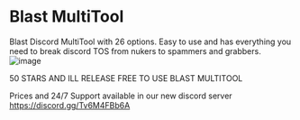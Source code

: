 # Blast MultiTool
Blast Discord MultiTool with 26 options. Easy to use and has everything you need to break discord TOS from nukers to spammers and grabbers.
![image](https://github.com/lostroes/Blast-MultiTool/assets/80589822/eee41a0e-e37b-45b8-8e10-0f55e89e23b9)

50 STARS AND ILL RELEASE FREE TO USE BLAST MULTITOOL

Prices and 24/7 Support available in our new discord server https://discord.gg/Tv6M4FBb6A
